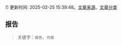 :alarm_clock: 更新时间: 2025-02-25 15:39:48。[文章来源](/README.md)、[文章分类](/TAGS.md)

## 报告


> 关键字：`报告`、`月报`



